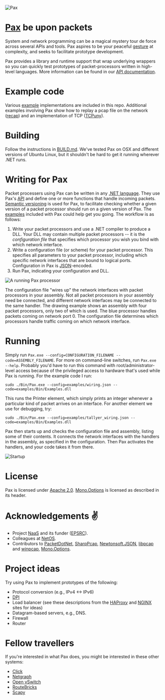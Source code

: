 ![Pax](https://www.nik.network/pax/pax.png)

# [Pax](https://en.wiktionary.org/wiki/pax#Latin) be upon packets

System and network programming can be a magical mystery tour de force across
several APIs and tools.  Pax aspires to be your peaceful
[gesture](http://en.wikipedia.org/wiki/V_sign) at complexity, and seeks to
facilitate prototype development.

Pax provides a library and runtime support that wrap underlying wrappers so
you can quickly test prototypes of packet-processors written in high-level
languages. More information can be found in our [API documentation](API.md).

# Example code
Various [example](https://github.com/niksu/pax/tree/master/examples)
implementations are included in this repo.
Additional examples involving Pax show how to replay a pcap file on the network
([recap](https://github.com/niksu/recap)) and an implementation of TCP
([TCPuny](https://github.com/niksu/tcpuny)).

# Building
Follow the instructions in [BUILD.md](BUILD.md).
We've tested Pax on OSX and different versions of Ubuntu Linux, but it shouldn't
be hard to get it running wherever .NET runs.

# Writing for Pax
Packet processers using Pax can be written in any [.NET language](https://en.wikipedia.org/wiki/List_of_CLI_languages).
They use Pax's [API](API.md) and define one or more functions that handle incoming packets.
[Semantic versioning](http://semver.org) is used for Pax, to facilitate checking
whether a given version of a packet processor should run on a given version of
Pax.
The [examples](examples) included with Pax could help get you going.
The workflow is as follows:

1. Write your packet processors and use a .NET compiler to produce a DLL. Your DLL may contain multiple packet processors -- it is the *configuration file* that specifies which processor you wish you bind with which network interface.
2. Write a configuration file (or scheme) for your packet processor. This specifies all parameters to your packet processor, including which specific network interfaces that are bound to logical ports. Configuration in Pax is [JSON](https://en.wikipedia.org/wiki/JSON)-encoded.
3. Run Pax, indicating your configuration and DLL.

![A running Pax processor](https://www.nik.network/pax/running.png)

The configuration file "wires up" the network interfaces with packet processors in your assembly. Not all packet processors in your assembly need be connected, and different network interfaces may be connected to the same handler.
The drawing example shows an assembly with four packet processors, only two of which is used. The blue processor handles packets coming on network port 0. The configuration file determines which processors handle traffic coming on which network interface.

# Running
Simply run `Pax.exe --config=CONFIGURATION_FILENAME --code=ASSEMBLY_FILENAME`.
For more on command-line switches, run `Pax.exe --help`.
Probably you'd have to run this command with root/administrator-level access
because of the privileged access to hardware that's used while Pax is running.
For the example code I run:
```
sudo ./Bin/Pax.exe --config=examples/wiring.json --code=examples/Bin/Examples.dll
```

This runs the Printer element, which simply prints an integer whenever a
particular kind of packet arrives on an interface. For another element we use
for debugging, try:
```
sudo ./Bin/Pax.exe --config=examples/tallyer_wiring.json --code=examples/Bin/Examples.dll
```

Pax then starts up and checks the configuration file and assembly, listing some of their contents.
It connects the network interfaces with the handlers in the assembly, as specified in the configuration.
Then Pax activates the handlers, and your code takes it from there.

![Startup](https://www.nik.network/pax/start_screenshot.png)

# License
Pax is licensed under [Apache 2.0](license).
[Mono.Options](Options.cs) is licensed as described in its header.


# Acknowledgements :v:
* Project [NaaS](http://www.naas-project.org/) and its funder ([EPSRC](http://epsrc.ac.uk)).
* Colleagues at [NetOS](http://www.cl.cam.ac.uk/research/srg/netos/).
* Contributors to [PacketDotNet](https://github.com/chmorgan/packetnet),
  [SharpPcap](https://github.com/chmorgan/sharppcap),
  [Newtonsoft.JSON](https://github.com/JamesNK/Newtonsoft.Json/),
  [libpcap](http://www.tcpdump.org/) and [winpcap](http://www.winpcap.org/),
  [Mono.Options](https://github.com/mono/mono/blob/master/mcs/class/Mono.Options/Mono.Options/Options.cs).

# Project ideas
Try using Pax to implement prototypes of the following:
* Protocol conversion (e.g., IPv4 <-> IPv6)
* [DPI](https://en.wikipedia.org/wiki/Deep_packet_inspection)
* Load balancer (see these descriptions from the [HAProxy](http://1wt.eu/articles/2006_lb/index.html) and [NGINX](http://nginx.org/en/docs/http/load_balancing.html) sites for ideas)
* Datagram-based servers, e.g., DNS.
* Firewall
* Router

# Fellow travellers
If you're interested in what Pax does, you might be interested in these other systems:
* [Click](http://read.cs.ucla.edu/click/click)
* [Netgraph](https://en.wikipedia.org/wiki/Netgraph)
* [Open vSwitch](https://en.wikipedia.org/wiki/Open_vSwitch)
* [RouteBricks](routebricks.org)
* [Scapy](https://en.wikipedia.org/wiki/Scapy)
